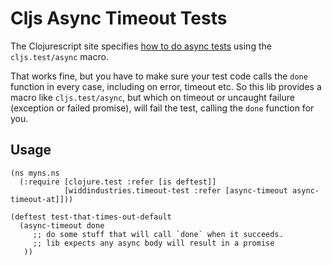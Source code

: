 # Cljs Async Timeout Tests 

The Clojurescript site specifies [how to do async tests](https://clojurescript.org/tools/testing) using the
`cljs.test/async` macro. 

That works fine, but you have to make sure your test code calls the `done` function in every case, including 
on error, timeout etc. So this lib provides a macro like `cljs.test/async`, but which on timeout or uncaught failure (exception or failed promise), will fail the test, 
calling the `done` function for you.

## Usage 

```
(ns myns.ns
  (:require [clojure.test :refer [is deftest]]
            [widdindustries.timeout-test :refer [async-timeout async-timeout-at]]))

(deftest test-that-times-out-default
  (async-timeout done 
     ;; do some stuff that will call `done` when it succeeds.
     ;; lib expects any async body will result in a promise
   ))
```  

